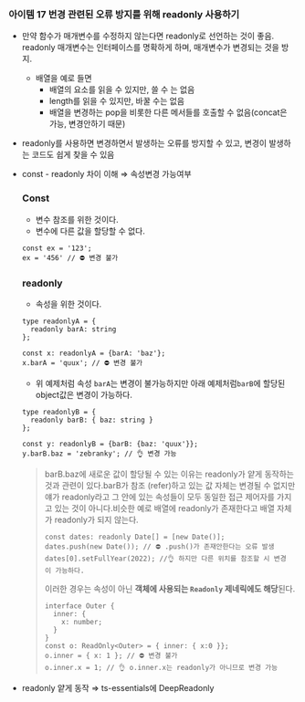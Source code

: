 ### 아이템 17 번경 관련된 오류 방지를 위해 readonly 사용하기

- 만약 함수가 매개변수를 수정하지 않는다면 readonly로 선언하는 것이 좋음. readonly 매개변수는 인터페이스를 명확하게 하며, 매개변수가 변경되는 것을 방지.
    - 배열을 예로 들면
        - 배열의 요소를 읽을 수 있지만, 쓸 수 는 없음
        - length를 읽을 수 있지만, 바꿀 수는 없음
        - 배열을 변경하는 pop을 비롯한 다른 메서들를 호출할 수 없음(concat은 가능, 변경안하기 때문)
- readonly를 사용하면 변경하면서 발생하는 오류를 방지할 수 있고, 변경이 발생하는 코드도 쉽게 찾을 수 있음
- const - readonly 차이 이해 ⇒ 속성변경 가능여부
    
    ### Const
    
    - 변수 참조를 위한 것이다.
    - 변수에 다른 값을 할당할 수 없다.
    
    ```
    const ex = '123';
    ex = '456' // ⛔️ 변경 불가
    ```
    
    ### readonly
    
    - 속성을 위한 것이다.
    
    ```
    type readonlyA = {
      readonly barA: string
    };
    
    const x: readonlyA = {barA: 'baz'};
    x.barA = 'quux'; // ⛔️ 변경 불가
    ```
    
    - 위 예제처럼 속성 `barA`는 변경이 불가능하지만 아래 예제처럼`barB`에 할당된 object값은 변경이 가능하다.
    
    ```
    type readonlyB = {
      readonly barB: { baz: string }
    };
    
    const y: readonlyB = {barB: {baz: 'quux'}};
    y.barB.baz = 'zebranky'; // 👌 변경 가능
    ```
    
    > barB.baz에 새로운 값이 할당될 수 있는 이유는 readonly가 얕게 동작하는 것과 관련이 있다.barB가 참조 (refer)하고 있는 값 자체는 변경될 수 없지만 얘가 readonly라고 그 안에 있는 속성들이 모두 동일한 접근 제어자를 가지고 있는 것이 아니다.비슷한 예로 배열에 readonly가 존재한다고 배열 자체가 readonly가 되지 않는다.
    > 
    > 
    > ```
    > const dates: readonly Date[] = [new Date()];
    > dates.push(new Date()); // ⛔️ .push()가 존재안한다는 오류 발생
    > dates[0].setFullYear(2022); //👌 하지만 다른 위치를 참조할 시 변경 이 가능하다.
    > ```
    > 
    > 이러한 경우는 속성이 아닌 **객체에 사용되는 `Readonly` 제네릭에도 해당**된다.
    > 
    > ```
    > interface Outer {
    >   inner: {
    >     x: number;
    >   }
    > }
    > const o: ReadOnly<Outer> = { inner: { x:0 }};
    > o.inner = { x: 1 }; // ⛔️ 변경 불가
    > o.inner.x = 1; // 👌 o.inner.x는 readonly가 아니므로 변경 가능
    > ```
    > 
- readonly 얕게 동작 ⇒ ts-essentials에 DeepReadonly